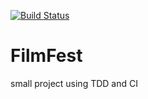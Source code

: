 [![Build Status](https://travis-ci.com/KerollosNabil/FilmFest.svg?branch=main)](https://travis-ci.com/KerollosNabil/FilmFest)
# FilmFest
small project using TDD and CI



